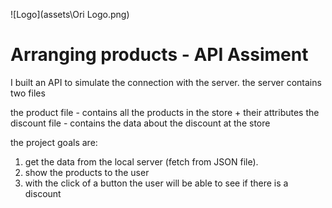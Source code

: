 
![Logo](assets\Ori Logo.png)


# Arranging products - API Assiment

I built an API to simulate the connection with the server.
the server contains two files

the product file - contains all the products in the store + their attributes
the discount file - contains the data about the discount at the store

the project goals are:
  1. get the data from the local server (fetch from JSON file).
  2. show the products to the user
  3. with the click of a button the user will be able to see if there is a discount


